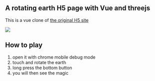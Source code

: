 ## A rotating earth H5 page with Vue and threejs

This is a vue clone of [the original H5 site](https://wa.qq.com/xplan/earth/index.html)

![](https://jackgit.github.io/xplan/illustration_01.jpg)


## How to play

1. open it with chrome mobile debug mode
2. touch and rotate the earth
3. long press the bottom button
4. you will then see the magic
